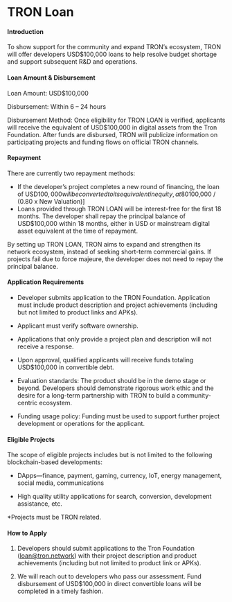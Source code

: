 # TRON Loan

#### Introduction

To show support for the community and expand TRON’s ecosystem, TRON will offer developers USD$100,000 loans to help resolve budget shortage and support subsequent R&D and operations. 

#### Loan Amount & Disbursement

Loan Amount: USD$100,000   

Disbursement: Within 6 – 24 hours  

Disbursement Method: Once eligibility for TRON LOAN is verified, applicants will receive the equivalent of USD$100,000 in digital assets from the Tron Foundation. After funds are disbursed, TRON will publicize information on participating projects and funding flows on official TRON channels.

#### Repayment

There are currently two repayment methods:

+ If the developer’s project completes a new round of financing, the loan of USD$100,000 will be converted to its equivalent in equity, at 80% of the company’s new valuation amount. [USD$100,000 / (0.80 x New Valuation)]
+ Loans provided through TRON LOAN will be interest-free for the first 18 months. The  developer shall repay the principal balance of USD$100,000 within 18 months, either in USD or mainstream digital asset equivalent at the time of repayment.

By setting up TRON LOAN, TRON aims to expand and strengthen its network ecosystem, instead of seeking short-term commercial gains. If projects fail due to force majeure, the developer does not need to repay the principal balance.

#### Application Requirements

+ Developer submits application to the TRON Foundation. Application must include product description and project achievements (including but not limited to product links and APKs).

+ Applicant must verify software ownership.

+ Applications that only provide a project plan and description will not receive a response.

+ Upon approval, qualified applicants will receive funds totaling USD$100,000 in convertible debt.

+ Evaluation standards: The product should be in the demo stage or beyond. Developers should demonstrate rigorous work ethic and the desire for a long-term partnership with TRON to build a community-centric ecosystem.

+ Funding usage policy: Funding must be used to support further project development or operations for the applicant.

#### Eligible Projects

The scope of eligible projects includes but is not limited to the following blockchain-based developments:

+ DApps—finance, payment, gaming, currency, IoT, energy management, social media, communications

+ High quality utility applications for search, conversion, development assistance, etc.

*Projects must be TRON related.

#### How to Apply

1.	Developers should submit applications to the Tron Foundation (loan@tron.network) with their project description and product achievements (including but not limited to product link or APKs).

2.	We will reach out to developers who pass our assessment. Fund disbursement of USD$100,000 in direct convertible loans will be completed in a timely fashion. 
